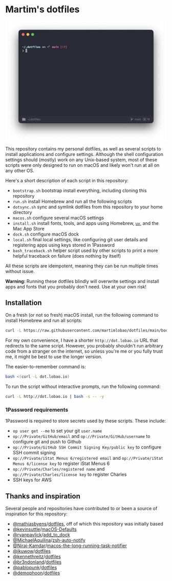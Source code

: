 # Martim's dotfiles

![Screenshot of my shell prompt](static/screenshot.png)

This repository contains my personal dotfiles, as well as several scripts to install applications and configure settings. Although the shell configuration settings should (mostly) work on any Unix-based system, most of these scripts were only designed to run on macOS and likely won't run at all on any other OS.

Here's a short description of each script in this repository:

- `bootstrap.sh` bootstrap install everything, including cloning this repository
- `run.sh` install Homebrew and run all the following scripts
- `dotsync.sh` sync and symlink dotfiles from this repository to your home directory
- `macos.sh` configure several macOS settings
- `install.sh` install fonts, tools, and apps using Homebrew, [`uv`](https://docs.astral.sh/uv/), and the Mac App Store
- `dock.sh` configure macOS dock
- `local.sh` final local settings, like configuring git user details and registering apps using keys stored in 1Password
- `bash_traceback.sh` helper script used by other scripts to print a more helpful traceback on failure (does nothing by itself)

All these scripts are idempotent, meaning they can be run multiple times without issue.

**Warning:** Running these dotfiles blindly will overwrite settings and install apps and fonts that you probably don't need. Use at your own risk!

## Installation

On a fresh (or not so fresh) macOS install, run the following command to install Homebrew and run all scripts:

```bash
curl -L https://raw.githubusercontent.com/martimlobao/dotfiles/main/bootstrap.sh | bash -s
```

For my own convenience, I have a shorter `http://dot.lobao.io` URL that redirects to the same script. However, you probably shouldn't run arbitrary code from a stranger on the internet, so unless you're me or you fully trust me, it might be best to use the longer version.

The easier-to-remember command is:

```bash
bash <(curl -L dot.lobao.io)
```

To run the script without interactive prompts, run the following command:

```bash
curl -L http://dot.lobao.io | bash -s -- -y
```

### 1Password requirements

1Password is required to store secrets used by these scripts. These include:

- `op user get --me` to set your git `user.name`
- `op://Private/GitHub/email` and `op://Private/GitHub/username` to configure git and push to Github
- `op://Private/GitHub SSH Commit Signing Key/public key` to configure SSH commit signing
- `op://Private/iStat Menus 6/registered email` and `op://Private/iStat Menus 6/license key` to register iStat Menus 6
- `op://Private/Charles/registered name` and `op://Private/Charles/license key` to register Charles
- SSH keys for AWS

## Thanks and inspiration

Several people and repositories have contributed to or been a source of inspiration for this repository:

- [@mathiasbyens](https://mathiasbynens.be/)/[dotfiles](https://github.com/mathiasbynens/dotfiles), off of which this repository was initially based
- [@kevinsuttle](https://kevinsuttle.com/)/[macOS-Defaults](https://github.com/kevinSuttle/macOS-Defaults)
- [@ryanpavlick](https://github.com/rpavlick)/[add_to_dock](https://github.com/rpavlick/add_to_dock)
- [@MichaelAquilina](https://github.com/MichaelAquilina)/[zsh-auto-notify](https://github.com/MichaelAquilina/zsh-auto-notify)
- [@Niraj-Kamdar](https://github.com/Niraj-Kamdar)/[macos-the-long-running-task-notifier](https://dev.to/kniraj/macos-the-long-running-task-notifier-35o1)
- [@ikuwow](https://github.com/ikuwow)/[dotfiles](https://github.com/ikuwow/dotfiles)
- [@kennethreitz](https://www.kennethreitz.org/)/[dotfiles](https://github.com/kennethreitz/dotfiles)
- [@br3ndonland](https://github.com/br3ndonland)/[dotfiles](https://github.com/br3ndonland/dotfiles)
- [@pablopunk](https://github.com/pablopunk)/[dotfiles](https://github.com/pablopunk/dotfiles)
- [@demophoon](https://github.com/demophoon)/[dotfiles](https://github.com/demophoon/dotfiles)

